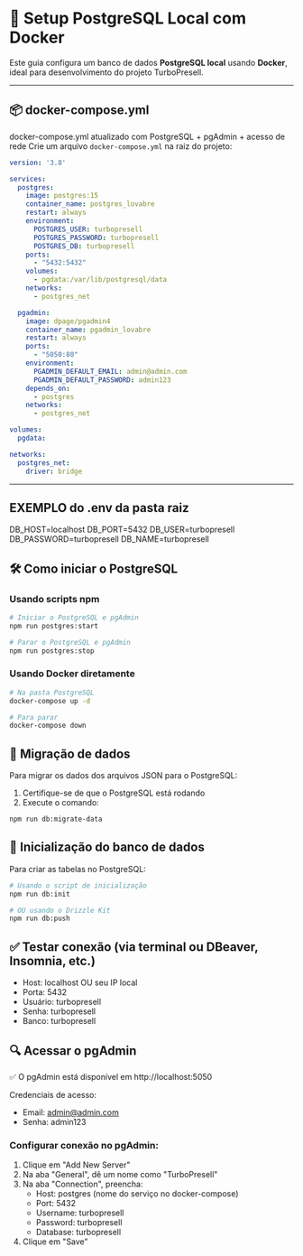 # 🐘 Setup PostgreSQL Local com Docker

Este guia configura um banco de dados **PostgreSQL local** usando **Docker**, ideal para desenvolvimento do projeto TurboPresell.

---

## 📦 docker-compose.yml
docker-compose.yml atualizado com PostgreSQL + pgAdmin + acesso de rede
Crie um arquivo `docker-compose.yml` na raiz do projeto:

```yaml
version: '3.8'

services:
  postgres:
    image: postgres:15
    container_name: postgres_lovabre
    restart: always
    environment:
      POSTGRES_USER: turbopresell
      POSTGRES_PASSWORD: turbopresell
      POSTGRES_DB: turbopresell
    ports:
      - "5432:5432"
    volumes:
      - pgdata:/var/lib/postgresql/data
    networks:
      - postgres_net

  pgadmin:
    image: dpage/pgadmin4
    container_name: pgadmin_lovabre
    restart: always
    ports:
      - "5050:80"
    environment:
      PGADMIN_DEFAULT_EMAIL: admin@admin.com
      PGADMIN_DEFAULT_PASSWORD: admin123
    depends_on:
      - postgres
    networks:
      - postgres_net

volumes:
  pgdata:

networks:
  postgres_net:
    driver: bridge

``` 
---
## EXEMPLO do .env da pasta raiz

DB_HOST=localhost
DB_PORT=5432
DB_USER=turbopresell
DB_PASSWORD=turbopresell
DB_NAME=turbopresell

## 🛠️ Como iniciar o PostgreSQL

### Usando scripts npm
```bash
# Iniciar o PostgreSQL e pgAdmin
npm run postgres:start

# Parar o PostgreSQL e pgAdmin
npm run postgres:stop
```

### Usando Docker diretamente
```bash
# Na pasta PostgreSQL
docker-compose up -d

# Para parar
docker-compose down
```

## 🔄 Migração de dados
Para migrar os dados dos arquivos JSON para o PostgreSQL:

1. Certifique-se de que o PostgreSQL está rodando
2. Execute o comando:
```bash
npm run db:migrate-data
```

## 🚀 Inicialização do banco de dados
Para criar as tabelas no PostgreSQL:

```bash
# Usando o script de inicialização
npm run db:init

# OU usando o Drizzle Kit
npm run db:push
```

## ✅ Testar conexão (via terminal ou DBeaver, Insomnia, etc.)
- Host: localhost OU seu IP local
- Porta: 5432
- Usuário: turbopresell
- Senha: turbopresell
- Banco: turbopresell

## 🔍 Acessar o pgAdmin 
✅ O pgAdmin está disponível em http://localhost:5050

Credenciais de acesso:
- Email: admin@admin.com
- Senha: admin123

### Configurar conexão no pgAdmin:
1. Clique em "Add New Server"
2. Na aba "General", dê um nome como "TurboPresell"
3. Na aba "Connection", preencha:
   - Host: postgres (nome do serviço no docker-compose)
   - Port: 5432
   - Username: turbopresell
   - Password: turbopresell
   - Database: turbopresell
4. Clique em "Save"
